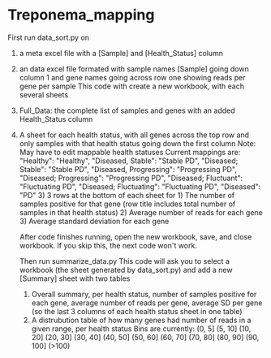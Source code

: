 # Treponema_mapping

First run data_sort.py on 
  1) a meta excel file with a [Sample] and [Health_Status] column
  2) an data excel file formated with sample names [Sample] going down column 1 and gene names going across row one showing reads per gene per sample
This code with create a new workbook, with each several sheets
  1) Full_Data: the complete list of samples and genes with an added Health_Status column
  2) A sheet for each health status, with all genes across the top row and only samples with that health status going down the first column
     Note: May have to edit mappable health statuses
     Current mappings are:
            "Healthy": "Healthy",
            "Diseased, Stable": "Stable PD",
            "Diseased; Stable": "Stable PD",
            "Diseased, Progressing": "Progressing PD",
            "Diseased; Progressing": "Progressing PD",
            "Diseased; Fluctuant": "Fluctuating PD",
            "Diseased; Fluctuating": "Fluctuating PD",
            "Diseased": "PD"
     3) 3 rows at the bottom of each sheet for
          1) The number of samples positive for that gene (row title includes total number of samples in that health status)
          2) Average number of reads for each gene
          3) Average standard deviation for each gene

     After code finishes running, open the new workbook, save, and close workbook. If you skip this, the next code won't work.

     Then run summarize_data.py
     This code will ask you to select a workbook (the sheet generated by data_sort.py) and add a new [Summary] sheet with two tables
       1) Overall summary, per health status, number of samples positive for each gene, average number of reads per gene, average SD per gene (so the last 3 columns of each health status sheet in one table)
       2) A distrubution table of how many genes had number of reads in a given range, per health status
          Bins are currently:
          (0, 5]    (5, 10]    (10, 20]    (20, 30]    (30, 40]
          (40, 50]  (50, 60]   (60, 70]    (70, 80]    (80, 90]
          (90, 100]  (>100)
